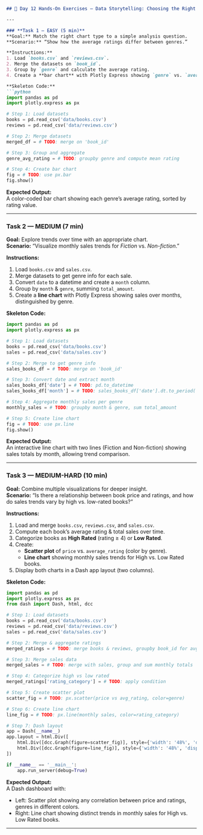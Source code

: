 ```markdown
## 📝 Day 12 Hands-On Exercises — Data Storytelling: Choosing the Right Chart

---

### **Task 1 — EASY (5 min)**
**Goal:** Match the right chart type to a simple analysis question.  
**Scenario:** “Show how the average ratings differ between genres.”

**Instructions:**
1. Load `books.csv` and `reviews.csv`.
2. Merge the datasets on `book_id`.
3. Group by `genre` and calculate the average rating.
4. Create a **bar chart** with Plotly Express showing `genre` vs. `average_rating`.

**Skeleton Code:**
```python
import pandas as pd
import plotly.express as px

# Step 1: Load datasets
books = pd.read_csv('data/books.csv')
reviews = pd.read_csv('data/reviews.csv')

# Step 2: Merge datasets
merged_df = # TODO: merge on 'book_id'

# Step 3: Group and aggregate
genre_avg_rating = # TODO: groupby genre and compute mean rating

# Step 4: Create bar chart
fig = # TODO: use px.bar
fig.show()
```

**Expected Output:**  
A color-coded bar chart showing each genre’s average rating, sorted by rating value.


---

### **Task 2 — MEDIUM (7 min)**
**Goal:** Explore trends over time with an appropriate chart.  
**Scenario:** “Visualize monthly sales trends for *Fiction* vs. *Non-fiction*.”

**Instructions:**
1. Load `books.csv` and `sales.csv`.
2. Merge datasets to get genre info for each sale.
3. Convert `date` to a datetime and create a `month` column.
4. Group by `month` & `genre`, summing `total_amount`.
5. Create a **line chart** with Plotly Express showing sales over months, distinguished by genre.

**Skeleton Code:**
```python
import pandas as pd
import plotly.express as px

# Step 1: Load datasets
books = pd.read_csv('data/books.csv')
sales = pd.read_csv('data/sales.csv')

# Step 2: Merge to get genre info
sales_books_df = # TODO: merge on 'book_id'

# Step 3: Convert date and extract month
sales_books_df['date'] = # TODO: pd.to_datetime
sales_books_df['month'] = # TODO: sales_books_df['date'].dt.to_period('M')

# Step 4: Aggregate monthly sales per genre
monthly_sales = # TODO: groupby month & genre, sum total_amount

# Step 5: Create line chart
fig = # TODO: use px.line
fig.show()
```

**Expected Output:**  
An interactive line chart with two lines (Fiction and Non-fiction) showing sales totals by month, allowing trend comparison.

---

### **Task 3 — MEDIUM-HARD (10 min)**
**Goal:** Combine multiple visualizations for deeper insight.  
**Scenario:** “Is there a relationship between book price and ratings, and how do sales trends vary by high vs. low-rated books?”

**Instructions:**
1. Load and merge `books.csv`, `reviews.csv`, and `sales.csv`.
2. Compute each book’s average rating & total sales over time.
3. Categorize books as **High Rated** (rating ≥ 4) or **Low Rated**.
4. Create:
   - **Scatter plot** of `price` vs. `average_rating` (color by genre).
   - **Line chart** showing monthly sales trends for High vs. Low Rated books.
5. Display both charts in a Dash app layout (two columns).

**Skeleton Code:**
```python
import pandas as pd
import plotly.express as px
from dash import Dash, html, dcc

# Step 1: Load datasets
books = pd.read_csv('data/books.csv')
reviews = pd.read_csv('data/reviews.csv')
sales = pd.read_csv('data/sales.csv')

# Step 2: Merge & aggregate ratings
merged_ratings = # TODO: merge books & reviews, groupby book_id for avg rating

# Step 3: Merge sales data
merged_sales = # TODO: merge with sales, group and sum monthly totals

# Step 4: Categorize high vs low rated
merged_ratings['rating_category'] = # TODO: apply condition

# Step 5: Create scatter plot
scatter_fig = # TODO: px.scatter(price vs avg_rating, color=genre)

# Step 6: Create line chart
line_fig = # TODO: px.line(monthly sales, color=rating_category)

# Step 7: Dash layout
app = Dash(__name__)
app.layout = html.Div([
    html.Div([dcc.Graph(figure=scatter_fig)], style={'width': '48%', 'display': 'inline-block'}),
    html.Div([dcc.Graph(figure=line_fig)], style={'width': '48%', 'display': 'inline-block'})
])

if __name__ == '__main__':
    app.run_server(debug=True)
```

**Expected Output:**  
A Dash dashboard with:
- Left: Scatter plot showing any correlation between price and ratings, genres in different colors.
- Right: Line chart showing distinct trends in monthly sales for High vs. Low Rated books.

---
```